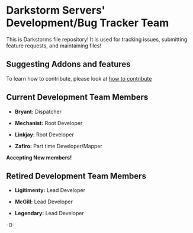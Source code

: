 # Darkstorm Servers' Development/Bug Tracker Team

This is Darkstorms file repository! It is used for tracking issues, submitting feature requests, and maintaining files!

## Suggesting Addons and features

To learn how to contribute, please look at [how to contribute](CONTRIBUTING.md)

## Current Development Team Members 

- **Bryant:** Dispatcher

- **Mechanist:** Root Developer

- **Linkjay:** Root Developer

- **Zafiro:** Part time Developer/Mapper

__Accepting New members!__

## Retired Development Team Members

- **Ligitimenty:** Lead Developer

- **McGill:** Lead Developer

- **Legendary:** Lead Developer

-¤-
